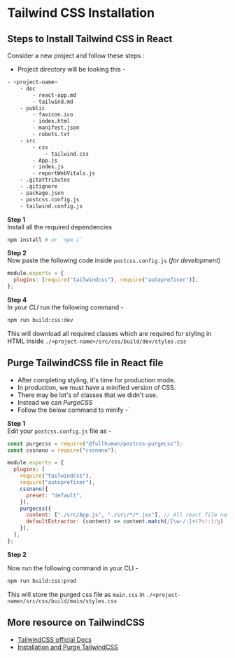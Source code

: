 # Tailwind CSS Installation

## Steps to Install Tailwind CSS in React

Consider a new project and follow these steps :

- Project directory will be looking this -

```bash
- <project-name>
    - doc
        - react-app.md
        - tailwind.md
	- public
		- favicon.ico
		- index.html
        - manifest.json
        - robots.txt
	- src
        - css
            - tailwind.css
        - App.js
        - index.js
        - reportWebVitals.js
    - .gitattributes
    - .gitignore
    - package.json
    - postcss.config.js
    - tailwind.config.js
```

**Step 1**
<br>
Install all the required dependencies

```bash
npm install # or `npm i`
```

**Step 2**
<br>
Now paste the following code inside `postcss.config.js` (_for development_)

```js
module.exports = {
  plugins: [require("tailwindcss"), require("autoprefixer")],
};
```

**Step 4**
<br>
In your _CLI_ run the following command -

```bash
npm run build:css:dev
```

This will download all required classes which are required for styling in HTML inside `./<project-name>/src/css/build/dev/styles.css`

## Purge TailwindCSS file in React file

- After completing styling, it's time for production mode.
- In production, we must have a minified version of CSS.
- There may be lot's of classes that we didn't use.
- Instead we can _PurgeCSS_
- Follow the below command to minify -`

**Step 1**
<br>
Edit your `postcss.config.js` file as -

```js
const purgecss = require("@fullhuman/postcss-purgecss");
const cssnano = require("cssnano");

module.exports = {
  plugins: [
    require("tailwindcss"),
    require("autoprefixer"),
    cssnano({
      preset: "default",
    }),
    purgecss({
      content: ["./src/App.js", "./src/*/*.jsx"], // All react file name to be provided
      defaultExtractor: (content) => content.match(/[\w-/:]+(?<!:)/g) || [],
    }),
  ],
};
```

**Step 2**
<br>

Now run the following command in your CLI -

```bash
npm run build:css:prod
```

This will store the purged css file as `main.css` in `./<project-name>/src/css/build/main/styles.css`

## More resource on TailwindCSS

- [TailwindCSS official Docs](https://tailwindcss.com/docs)
- [Installation and Purge TailwindCSS](https://flaviocopes.com/tailwind-setup/)
